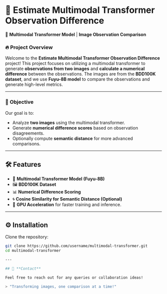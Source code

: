 # 🌟 Estimate Multimodal Transformer Observation Difference

🚀 **Multimodal Transformer Model** | **Image Observation Comparison**

### 🔥 Project Overview

Welcome to the **Estimate Multimodal Transformer Observation Difference** project! This project focuses on utilizing a multimodal transformer to generate **observations from two images** and **calculate a numerical difference** between the observations. The images are from the **BDD100K dataset**, and we use **Fuyu-8B model** to compare the observations and generate high-level metrics.

---

### 🎯 **Objective**

Our goal is to:
- Analyze **two images** using the multimodal transformer.
- Generate **numerical difference scores** based on observation disagreements.
- Optionally compute **semantic distance** for more advanced comparisons.

---

## 🛠️ **Features**

- 🧠 **Multimodal Transformer Model (Fuyu-8B)**
- 🖼️ **BDD100K Dataset**
- 📊 **Numerical Difference Scoring**
- 🌀 **Cosine Similarity for Semantic Distance (Optional)**
- 🚀 **GPU Acceleration** for faster training and inference.

---

## ⚙️ **Installation**

 Clone the repository:

   ```bash
   git clone https://github.com/username/multimodal-transformer.git
   cd multimodal-transformer

---

## 💬 **Contact**

Feel free to reach out for any queries or collaboration ideas!

> "Transforming images, one comparison at a time!"


